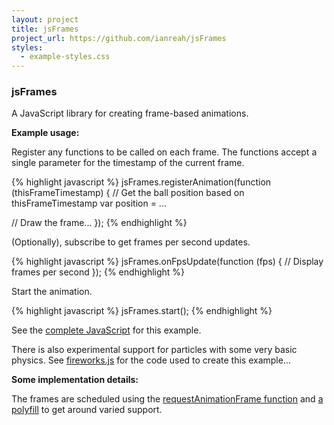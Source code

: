 ```yaml
---
layout: project
title: jsFrames
project_url: https://github.com/ianreah/jsFrames
styles:
  - example-styles.css
---
```


### jsFrames ###

A JavaScript library for creating frame-based animations.

**Example usage:**

<div id="example-container">
	<span id="fps"> </span>
	<canvas id="theCanvas"> </canvas>
</div>

Register any functions to be called on each frame. The functions accept a single parameter for the timestamp of the current frame.

{% highlight javascript %}
jsFrames.registerAnimation(function (thisFrameTimestamp) {
    // Get the ball position based on thisFrameTimestamp
    var position = ...

   // Draw the frame...
});
{% endhighlight %}

(Optionally), subscribe to get frames per second updates.

{% highlight javascript %}
jsFrames.onFpsUpdate(function (fps) {
    // Display frames per second
});
{% endhighlight %}

Start the animation.

{% highlight javascript %}
jsFrames.start();
{% endhighlight %}

See the [complete JavaScript](js/main.js) for this example.

There is also experimental support for particles with some very basic physics. See [fireworks.js](js/fireworks.js) for the code used to create this example...

<canvas id="fireworks" width="800" height="400"> </canvas>

**Some implementation details:**

The frames are scheduled using the [requestAnimationFrame function](http://creativejs.com/resources/requestanimationframe/) and [a polyfill](https://gist.github.com/1579671) to get around varied support.

<script type="text/javascript" src="js/jquery-1.8.3.min.js"> </script>
<script type="text/javascript" src="js/jsFrames.min.js"> </script>
<script type="text/javascript" src="js/fireworks.js"> </script>
<script type="text/javascript" src="js/main.js"> </script>

